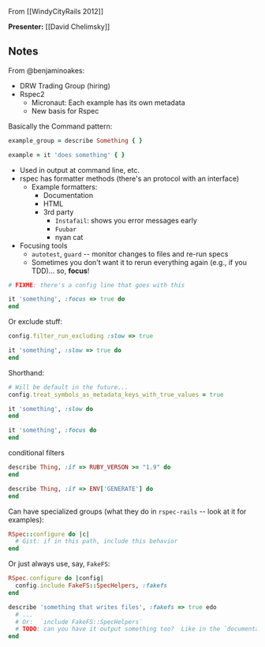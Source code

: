 From [[WindyCityRails 2012]]

**Presenter:** [[David Chelimsky]]

## Notes

From @benjaminoakes:

* DRW Trading Group (hiring)
* Rspec2
    * Micronaut:  Each example has its own metadata
    * New basis for Rspec

Basically the Command pattern:

```ruby
example_group = describe Something { }
```

```ruby
example = it 'does something' { }
```

* Used in output at command line, etc.
* rspec has formatter methods (there's an protocol with an interface)
    * Example formatters:
        * Documentation
        * HTML
        * 3rd party
            * `Instafail`: shows you error messages early
            * `Fuubar`
            * nyan cat
* Focusing tools
    * `autotest`, `guard` -- monitor changes to files and re-run specs
    * Sometimes you don't want it to rerun everything again (e.g., if you TDD)... so, **focus**!

```ruby
# FIXME: there's a config line that goes with this

it 'something', :focus => true do
end
```

Or exclude stuff:

```ruby
config.filter_run_excluding :slow => true

it 'something', :slow => true do
end
```

Shorthand:

```ruby
# Will be default in the future...
config.treat_symbols_as_metadata_keys_with_true_values = true

it 'something', :slow do
end

it 'something', :focus do
end
```

conditional filters

```ruby
describe Thing, :if => RUBY_VERSON >= "1.9" do
end

describe Thing, :if => ENV['GENERATE'] do
end
```

Can have specialized groups (what they do in `rspec-rails` -- look at it for examples):

```ruby
RSpec::configure do |c|
  # Gist: if in this path, include this behavior
end
```

Or just always use, say, `FakeFS`:

```ruby
RSpec.configure do |config|
  config.include FakeFS::SpecHelpers, :fakefs
end

describe 'something that writes files', :fakefs => true edo
  # ...
  # Or:  `include FakeFS::SpecHelpers`
  # TODO: can you have it output something too?  Like in the `documentation` formatter?
end
```

